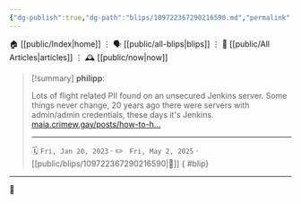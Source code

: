 ```yaml
---
{"dg-publish":true,"dg-path":"blips/109722367290216590.md","permalink":"/blips/109722367290216590/","title":"philipp on mastodon @ 2023-01-20"}
---
```



<div class="transclusion internal-embed is-loaded"><div class="markdown-embed">




🏠 [[public/Index\|home]]  ⋮ 🗣️ [[public/all-blips\|blips]] ⋮  📝 [[public/All Articles\|articles]]  ⋮ 🕰️ [[public/now\|now]]


</div></div>


> [!summary] **philipp**:
>
> Lots of flight related PII found on an unsecured Jenkins server. Some things never change, 20 years ago there were servers with admin/admin credentials, these days it's Jenkins. [maia.crimew.gay/posts/how-to-h…](https://maia.crimew.gay/posts/how-to-hack-an-airline/)
> - - -
>
> 🗓️ <code>Fri, Jan 20, 2023</code>  · ✏️ <code> Fri, May 2, 2025</code>  · [[public/blips/109722367290216590\|🔗]]
{ #blip}


- - -

 👾
